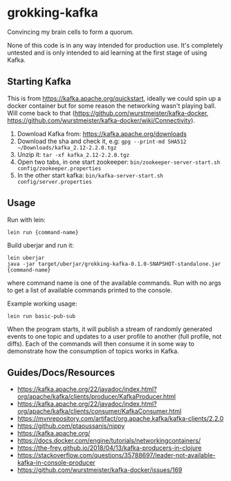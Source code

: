 # grokking-kafka

Convincing my brain cells to form a quorum.

None of this code is in any way intended for production use. It's completely untested and is only intended to aid learning at the first stage of using Kafka.

## Starting Kafka

This is from https://kafka.apache.org/quickstart, ideally we could spin up a docker container but for some reason the networking wasn't playing ball. Will come back to that (https://github.com/wurstmeister/kafka-docker, https://github.com/wurstmeister/kafka-docker/wiki/Connectivity).

1. Download Kafka from: https://kafka.apache.org/downloads
1. Download the sha and check it, e.g: `gpg --print-md SHA512 ~/Downloads/kafka_2.12-2.2.0.tgz`
1. Unzip it: `tar -xf kafka_2.12-2.2.0.tgz`
1. Open two tabs, in one start zookeeper: `bin/zookeeper-server-start.sh config/zookeeper.properties`
1. In the other start kafka: `bin/kafka-server-start.sh config/server.properties`

## Usage

Run with lein:
```
lein run {command-name}
```

Build uberjar and run it:
```
lein uberjar
java -jar target/uberjar/grokking-kafka-0.1.0-SNAPSHOT-standalone.jar {command-name}
```

where command name is one of the available commands. Run with no args to get a list of available commands printed to the console.

Example working usage:
```
lein run basic-pub-sub
```

When the program starts, it will publish a stream of randomly generated events to one topic and updates to a user profile to another (full profile, not diffs). Each of the commands will then consume it in some way to demonstrate how the consumption of topics works in Kafka.

## Guides/Docs/Resources
- https://kafka.apache.org/22/javadoc/index.html?org/apache/kafka/clients/producer/KafkaProducer.html
- https://kafka.apache.org/22/javadoc/index.html?org/apache/kafka/clients/consumer/KafkaConsumer.html
- https://mvnrepository.com/artifact/org.apache.kafka/kafka-clients/2.2.0
- https://github.com/ptaoussanis/nippy
- https://kafka.apache.org/
- https://docs.docker.com/engine/tutorials/networkingcontainers/
- https://the-frey.github.io/2018/04/13/kafka-producers-in-clojure
- https://stackoverflow.com/questions/35788697/leader-not-available-kafka-in-console-producer
- https://github.com/wurstmeister/kafka-docker/issues/169


